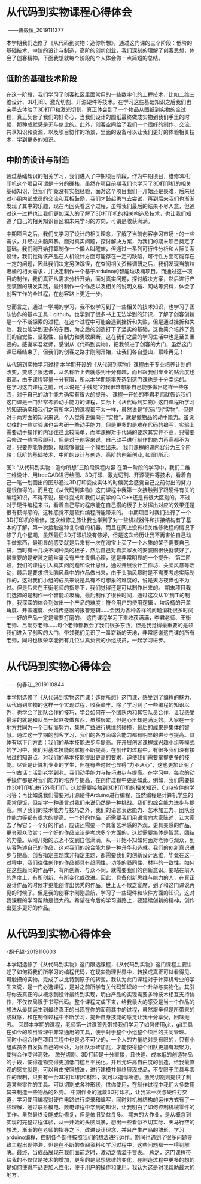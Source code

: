 # 从代码到实物课程心得体会

​																																														——曹毅恒_2019111377

​		本学期我们选修了《从代码到实物：造你所想》，通过这门课的三个阶段：低阶的基础技术、中阶的设计与制造，高阶的创新创业，我们深刻的理解了创客思想，体会了创客精神。下面我想就每个阶段的个人体会做一点简短的总结。



## 低阶的基础技术阶段

​       在这一阶段，我们学习了创客社区里面常用的一些数字化的工程技术，比如二维三维设计、3D打印、激光切割、开源硬件等技术。在学习这些基础知识之后我们也亲手去体验了3D打印和激光切割，真正体会到了一个物品从图纸到实物的全过程，真正契合了我们的好奇心，当我们设计的图纸最终做成实物到我们手里的时候，那种成就感是无与伦比的。此外，创客空间给了我们一个很好的制作、交流、共享知识和资源，以及项目协作的场景，里面的设备可以让我们更好的体验相关技术，学到更多的知识。



## 中阶的设计与制造

​        通过基础知识的相关学习，我们进入了中期项目阶段，作为中期项目，维修3D打印机这个项目可谓是十分的硬核，虽然在项目前期我们也学习了3D打印机的相关基础知识，但我们毕竟没有实战经验，面对这个项目我们一开始还是畏难，后来经过小组内部成员的交流和互相鼓励，我们才鼓起勇气去尝试，再到后来我们也渐渐发现了其中的乐趣，现在再回头看这个过程，虽然我们最后的结果不尽人意，但通过这一过程也让我们更加深入的了解了3D打印机的相关构造及技术，也让我们知道了自己的相关知识盲区和未来学习的方向，可谓是收获满满。

​		中期项目之后，我们又学习了设计的相关理念，了解了当前创客学习市场上的一些需求，并经过头脑风暴，面对真实问题，探讨解决方案，为我们的期末项目奠定了基础。我们刚开始打算制作一个懒人叫醒床，但通过一系列可行性分析和人际关系设计，我们觉得该产品在人机设计方面可能存在一定的缺陷，可行性方面可能存在一定的问题，因此我们决定另辟蹊径，在查阅相关资料调研之后，我们发现当前垃圾桶的相关需求，并决定制作一个基于arduino的智能垃圾桶项目。而通过这一项目的制作，我们真正从需求分析开始，面对真实问题，探讨解决方案，然后进行产品装置的研发实践，最终制作一个作品以及相关的说明文档、网站等资料，体会了创客工作的全过程，在创客路上更近一步。



​		总而言之，通过一学期的学习，我不仅学习到了一些相关的技术知识，也学习了团队协作的基本工具：github。也学到了很多书上无法学到的知识，了解了创客创新是一个不断探索的过程，在这个过程中可能会遇到挫折和失败，但是通过挫折和失败，我也能学到更多的东西，为之后的创造打下了坚实的基础，这也简介培养了我们的自觉性、坚毅性、自制力和勇敢果断，这在我们之后的学习生活中也是至关重要的，感谢李君老师，感谢从《代码到实物》，把我领进了创客的大门，虽然这门课已经结束了，但我们的创客之路才刚刚开始，让我们各自登山，顶峰再见！

从代码到实物学习过程
本学期开设的《从代码到实物》课程由于专业培养计划的改变，变成了限选课，从名称听上去就感到十分有趣，而且跟我们专业的贴合度也很高，由于课程容量十分有限，所以本学期能率先选到这门课也是十分幸运的。
在学习这门课程之前，可以说是“手残党”的我很难想象自己能够做出这样一些东西，对于自己的动手能力确实有很大的提升。
课程一开始的李君老师就告诉我们这门课是一门非常考验动手能力的课程，实际上《从代码到实物》这门课程所学习的知识确实和我们之前所学习的课程都不太一样，虽然说是“代码”到“实物”，但是对于两方面的知识来说，个人觉得更偏向于“实物”，就是做物品的动手能力。虽说以往的一些实验课也会考研一些动手能力，但是更多的是难在代码的编写，实验上需要动手操作的内容往往比较简单，而本课程对于代码的要求其实并不高，只需要会修改一些内容即可，但是对于创客来说，自己动手进行制作的能力再高都不为过，只要你能够想象，就能够做出一个模型出来。
我们课程的课内容分为三个阶段：低阶的基础技术、中阶的设计与创造、高阶的创新创业, 如图1所示。

图1: “从代码到实物：造你所想”三阶段课程内容
在第一阶段的学习中，我们二维三维设计、用freeCAD进行绘图、3D打印、激光切割、开源硬件等技术，看着自己一笔一划画出的图形通过3D打印变成实体的时候就会感觉自己之前付出的努力是很值得的。而且在《从代码到实物》这门课程中我第一次接触到了跟硬件有关的编程知识，不得不说，硬件变成和我们以前学的C/C++还是有很大区别的，不过对于硬件编程来书，看着自己写的程序能在自己搭的板子上发挥出对应的效果还是很有获得感的，这种感觉不是软件编程所能带来的。
中期项目时我们进行了一个3D打印机的维修，这次维修之旅让我也学到了对一些机械器件和拼接结构有了基本的了解，第一次接触这种复杂度的机器，而且在网上没有相关维修教程的情况下修了几个星期，虽然最后3D打印机没有修好，但是这次经历让我不再害怕自己动手做东西，最明显的感受就是后来有一次在淘宝上买了一个木质的架子需要自己拼，当时有十几块不同种类的板子，然后自己对着卖家发的安装图很快就装好了，最重要的是安装之前丝毫没有产生畏惧心理，这是非常明显的一个提升。
第二阶段，我们的课程引入真实问问题和设计思维，通过开展设计工作坊、头脑风暴等活动，最后是要求把头脑风暴中的作品做出来，由于头脑风暴时是不需要考虑实际制作的，这对我们小组的成员来说是具有不可想象的难度的，说是天方夜谭也不为过。但是后来在王衡老师的指导下，我们觉得还是可以制作出来的。
期末项目我们选择的是制作一个智能垃圾桶，最后制作了很长时间，通过这次从‘0’到‘1’的制作，我深深的体会到做出一个产品的难度：符合用户的使用逻辑 、垃圾桶的开盖角度、开盖速度、火焰传感器的报警逻辑……会因为各种各样的问题消耗很多时间——好的产品一定是需要打磨的。
这门课程学习下来收获满满，李君老师、王衡老师、吕爱芬老师……每个老师都教会了我们很多东西，但是我觉得最重要的是领我们进入了创客的大门，带领我们见识了一番崭新的天地，非常感谢这门课的所有老师，同时也很荣幸能拥有几位认真负责的小组成员，一起学习进步。



# 从代码到实物心得体会

——何春江_2019110844

​		本学期选修了《从代码到实物这门课：造你所想》这门课，感受到了编程的魅力，从代码到实物的这样一个实现过程，收获颇丰。除了学习到了一些编程的知识以外，也学会了团队合作的技巧，学会如何在一个团队内和其它队员合作。让我感受最深的就是和队员一起熬夜做东西，虽然很累，但是心里却是满足的。大家在一个地方共同为一个目标而努力，集思广益进行思维的碰撞，最后的成果是集体的智慧。
​		通过这一学期的创客学习，我们的各方面综合能力都有明显的进步与提高。具体有以下几方面：
​		我们的基本技能进步与提高。在开展创客课程或兴趣小组等模式的学习中，我们对基本技能的掌握不断提高。在创作的过程中，有很多我们没有接触过的知识点，对我们的基本技能提出更高的要求，迫使我们需要掌握更多的技能。尽管是计算机专业的学生，但在有些时候也显得“力不从心”，这也更加证明了一句古话：活到老学到老。
​		我们动手能力与技巧进步与提高。在学习中，每次的动手操作都是对我们能力的培养与提高，在创作过程中更是如此。例如，我们需要操作3D打印机进行外壳打印，这就需要接触到3D打印机的相关知识，Cura软件的学习等；再比如说我们需要对开源硬件Arduino进行编程，虽然编程是计算机学生的家常便饭，但新学一种语言对我们来说仍然是一种挑战。
​		我们的综合能力进步与提高。除了我们的技术能力与技巧之外，我们的语言表达能力、艺术加工力、团队合作能力等都有很大的提高。一个好的作品，还需要我们用语言向大家陈述，让大家去了解它；一个好的作品，应该还需要一个具备艺术感的外观，更具美感的作品，更令观众欣赏；一个好的作品应该是考虑多个方面的，这就需要集体是智慧，团结的力量。从刚开始的忐忑不安到自信满满，从一开始不知如何面对老师与观众，到从容陈述自己的作品，这对我们的综合能力是一种升华和造就。
​		我们的创新意识进步与提高。创客指定主题或非指定主题，都需要我们的创新设计思维，毕竟在这一过程中，我们往往创作的作品都具有趋同性，功能的趋同性、材料的一致性。如何在这些趋同的作品中，有所创新、与众不同，就需要我们的创新意识。要站在前人的角度上，有所创新、有所变化或改进。因此，具备创新思维与能力的人，在真正设计作品的时候才更能创作出优秀的作品。
​		世上无不散之宴席，到了和这门课说再见的时候了。但是我的创客才刚刚启航，学习了一些硬件和软件方面的知识，这对我课程的学习帮助是很大的。希望在今后的学习道路上，要延续创新的精神，创作出更多更好的作品。

# 从代码到实物心得体会

-胡千越-2019110603

本学期选修了《从代码到实物》这门限选课程，《从代码到实物》这门课程主要讲述了如何将我们所学习的编程代码，在现实物理世界中，转换成真正可以看得见、可触摸的实物。完成了从比特到原子的转变。我认为此门课程对于计算机专业的学生来说，是一门必选课程，是对之前所学有关代码知识的一个升华与实物化。其引导你去真正的从概念到设计最终到实现，明白产品的实现需要多种技术相互支持协作，不仅仅局限于书写代码。整个课程完成下来，给我最大的感受是当一个作品的想法从最初诞生到最终真正的出现在你的面前其中的过程，虽然艰辛但是所带来的成就感，和在制作过程中不断学习，提升自身技能的感觉让我十分享受，回味无穷。
	回顾本学期的课程，老师第一讲课首先带领我们学习了如何使用git，git工具在如今的项目管理中非常通用的工具，便于对于整个小组整个项目的共同管理。
同时小组合作在项目工程中也是必不可少的，一个人的力量绝对是有限的，只有小组成员各自发挥自己的长处，为团队添砖加瓦，才能使得整个团队更加有凝聚力，使得合作变得高效。
	激光切割、3D打印是十分直接，且快速、成本低的创造物品的手段，使得造物变得更加低门槛且平民化。并且允许高自由度的创造，给我最直观的感觉就是，可以自由按照想法，进行建模并最终展现成品，不受限于工具与零件的限制，只要有一台3D打印机和材料，就可以造你所想。激光切割则提供了制造某些零件的工具。可以切割成各种形状，供你使用，在制作过程中我们大多数用其来制造一些物品的外壳。
	中期作业的拯救3D打印机，让我第一次与硬件打交道，学习使用编程对硬件电路进行烧录和编写，同时对机械结构的运作方式有了一些理解，通过联系模电、数电课程中学到的知识，让我明白了如何控制机械零件的工作。虽然最终没能成功修复，但是依旧受益良多。
	期末的大作业，是从概念到实现的完整过程体验，从一开始的头脑风暴，想出一些看似不切实际、天马行空的想法，渐渐的在老师的指导之下，改进设计理念，并且产生产品的雏形，学习arduino编程，控制各个部件按照我们的想法进行运作。期间也遇到了很多问题导致工程出现停滞，但是在不断的查阅资料和学习过程中，这些问题都一一得到解决。最终，当成品展现在我们面前之时，激动之情溢于言表。
	总之，这门课程带给我的不仅仅是技术的增加，更多的是思想思维的变化，在制造过程中更多的想的是如何使得产品更加人性化，便于用户的操作和使用。我认为这是对我帮助最大的地方。
